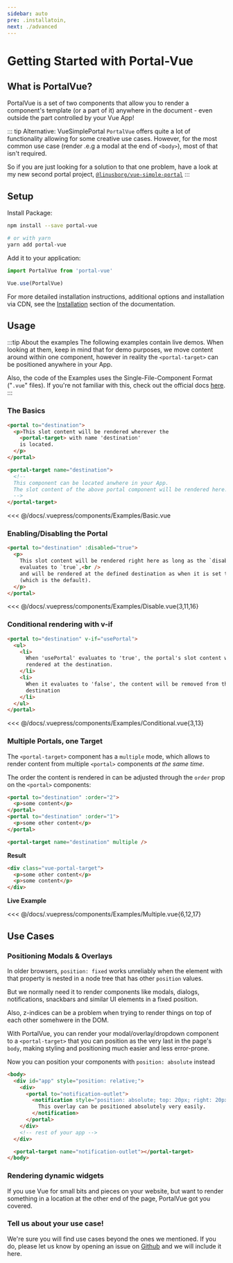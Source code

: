 ```yaml
---
sidebar: auto
pre: .installatoin,
next: ./advanced
---
```


# Getting Started with Portal-Vue

## What is PortalVue?

PortalVue is a set of two components that allow you to render a component's template
(or a part of it) anywhere in the document - even outside the part controlled by your Vue App!

::: tip Alternative: VueSimplePortal
`PortalVue` offers quite a lot of functionality allowing for some creative use cases. However, for the most common use case (render .e.g a modal at the end of `<body>`), most of that isn't required.

So if you are just looking for a solution to that one problem, have a look at my new second portal project, [`@linusborg/vue-simple-portal`](https://github.com/LinusBorg/vue-simple-portal)
:::

## Setup

Install Package:

```bash
npm install --save portal-vue

# or with yarn
yarn add portal-vue
```

Add it to your application:

```javascript
import PortalVue from 'portal-vue'

Vue.use(PortalVue)
```

For more detailed installation instructions, additional options and installation via CDN,
see the [Installation](./installation.md) section of the documentation.

## Usage

:::tip About the examples
The following examples contain live demos. When looking at them, keep in mind that for demo purposes, we move content around within one component, however in reality the `<portal-target>` can be positioned anywhere in your App.

Also, the code of the Examples uses the Single-File-Component Format ("`.vue`" files). If you're not familiar with this, check out the official docs [here](https://vuejs.org/v2/guide/single-file-components.html).
:::

### The Basics

<!-- prettier-ignore -->
```html
<portal to="destination">
  <p>This slot content will be rendered wherever the
    <portal-target> with name 'destination'
    is located.
  </p>
</portal>

<portal-target name="destination">
  <!--
  This component can be located anwhere in your App.
  The slot content of the above portal component will be rendered here.
  -->
</portal-target>
```

<SplitDisplay>
  <Examples-Basic slot="example"/>
  <<< @/docs/.vuepress/components/Examples/Basic.vue
</SplitDisplay>

### Enabling/Disabling the Portal

<!-- prettier-ignore -->
```html
<portal to="destination" :disabled="true">
  <p>
    This slot content will be rendered right here as long as the `disabled` prop
    evaluates to `true`,<br />
    and will be rendered at the defined destination as when it is set to `false`
    (which is the default).
  </p>
</portal>
```

<SplitDisplay>
  <Examples-Disable slot="example"/>
  <<< @/docs/.vuepress/components/Examples/Disable.vue{3,11,16}
</SplitDisplay>

### Conditional rendering with v-if

<!-- prettier-ignore -->
```html
<portal to="destination" v-if="usePortal">
  <ul>
    <li>
      When 'usePortal' evaluates to 'true', the portal's slot content will be
      rendered at the destination.
    </li>
    <li>
      When it evaluates to 'false', the content will be removed from the
      destination
    </li>
  </ul>
</portal>
```

<SplitDisplay>
  <Examples-Conditional slot="example"/>
  <<< @/docs/.vuepress/components/Examples/Conditional.vue{3,13}
</SplitDisplay>

### Multiple Portals, one Target

The `<portal-target>` component has a `multiple` mode, which allows to render content from multiple `<portal>` components _at the same time_.

The order the content is rendered in can be adjusted through the `order` prop on the `<portal>` components:

<!-- prettier-ignore -->
```html
<portal to="destination" :order="2">
  <p>some content</p>
</portal>
<portal to="destination" :order="1">
  <p>some other content</p>
</portal>

<portal-target name="destination" multiple />
```

**Result**

<!-- prettier-ignore -->
```html
<div class="vue-portal-target">
  <p>some other content</p>
  <p>some content</p>
</div>
```

**Live Example**

<SplitDisplay>
  <Examples-Multiple slot="example"/>
  <<< @/docs/.vuepress/components/Examples/Multiple.vue{6,12,17}
</SplitDisplay>

## Use Cases

### Positioning Modals & Overlays

In older browsers, `position: fixed` works unreliably when the element with that property is nested in a node tree that has other `position` values.

But we normally need it to render components like modals, dialogs, notifications, snackbars and similar UI elements in a fixed position.

Also, z-indices can be a problem when trying to render things on top of each other somehwere in the DOM.

With PortalVue, you can render your modal/overlay/dropdown component to a `<portal-target>` that you can position as the very last in the page's `body`, making styling and positioning much easier and less error-prone.

Now you can position your components with `position: absolute` instead

<!-- prettier-ignore -->
```html
<body>
  <div id="app" style="position: relative;">
    <div>
      <portal to="notification-outlet">
        <notification style="position: absolute; top: 20px; right: 20px;">
          This overlay can be positioned absolutely very easily.
        </notification>
      </portal>
    </div>
    <!-- rest of your app -->
  </div>

  <portal-target name="notification-outlet"></portal-target>
</body>
```

### Rendering dynamic widgets

If you use Vue for small bits and pieces on your website, but want to render something in a location at the other end of the page, PortalVue got you covered.

### Tell us about your use case!

We're sure you will find use cases beyond the ones we mentioned. If you do, please
let us know by opening an issue on <a href="http://github.com/linusborg/portal-vue">Github</a>
and we will include it here.

